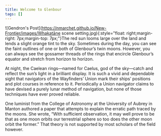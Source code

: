 ```yaml
---
title: Welcome to Glenbour
tags: []
---
```

![Gendron's Post](https://nmarchet.github.io/New-Frontier/images/Whakatāne scene setting.jpg){:style="float: right;margin-right: 7px;margin-top: 7px;"}The red sun looms large over the land and lends a slight orange tint to the sky. Sometimes during the day, you can see the faint outlines of one or both of Glenbour’s twin moons. However, you can always see the gossamer threads of the rings that encircle Glenbour’s equator and stretch from horizon to horizon.

At night, the Caelean rings—named for Caelus, god of the sky—catch and reflect the sun’s light in a brilliant display. It is such a vivid and dependable sight that navigators of the Wayfinders’ Union mark their ships’ positions and plot courses in reference to it. Periodically a Union navigator claims to have devised a purely lunar method of navigation, but none of those techniques have ever proved reliable. 

One luminist from the College of Astronomy at the University of Aubrey in Manton authored a paper that attempts to explain the erratic path traced by the moons. She wrote, “With sufficient observation, it may well prove to be that as one moon orbits our terrestrial sphere so too does the other moon orbit the former.” That theory is not supported by most scholars of the field however.